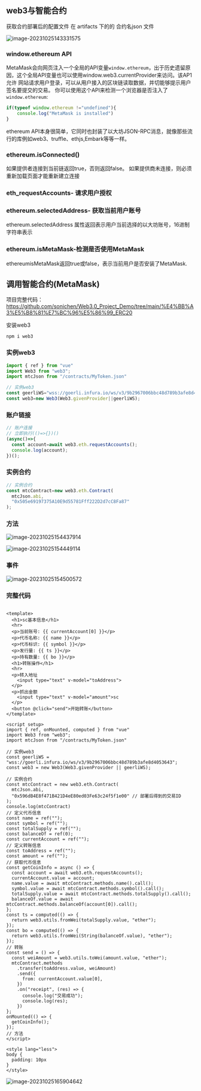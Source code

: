 ## web3与智能合约

获取合约部署后的配置文件 在 artifacts 下的的 合约名json 文件

![image-20231025143331575](assets\image-20231025143331575.png)

### window.ethereum API

MetaMask会向网页注入一个全局的API变量`window.ethereum`，出于历史遗留原因，这个全局API变量也可以使用window.web3.currentProvider来访问。该AP1允许 网站请求用户登录，可以从用户接入的区块链读取数据，并切能够提示用户签名要提交的交易。
你可以使用这个API来检测一个浏览器是否注入了`window.ethereum`:

```js
if(typeof window.ethereum !="undefined"){
    console.log("MetaMask is installed")
}
```

ethereum API本身很简单，它同时也封装了以大坊JSON-RPC消息，就像那些流行的库例如web3、truffle、ethjs,Embark等等一样。

### ethereum.isConnected()

如果提供者连接到当前链返回true，否则返回false。
如果提供商未连接，则必须重新加载页面才能重新建立连接

### eth_requestAccounts- 请求用户授权

### ethereum.selectedAddress- 获取当前用户账号

ethereum.selectedAddress 属性返回表示用户当前选择的以大坊账号，16进制字符串表示

### ethereum.isMetaMask-检测是否使用MetaMask

ethereumisMetaMask返回true或false，表示当前用户是否安装了MetaMask.

## 调用智能合约(MetaMask)

项目完整代码： https://github.com/sonichen/Web3.0_Project_Demo/tree/main/%E4%BB%A3%E5%B8%81%E7%BC%96%E5%86%99_ERC20

安装web3

```shell
npm i web3
```



### 实例web3

```js
import { ref } from "vue"
import Web3 from "web3";
import mtcJson from "/contracts/MyToken.json"

// 实例web3
const geerliWS="wss://goerli.infura.io/ws/v3/9b2967006bbc48d789b3afe8d4053643";
const web3=new Web3(Web3.givenProvider||geerliWS);
```



### 账户链接

```js
// 账户连接
// 立即执行(()=>{})()
(async()=>{
  const account=await web3.eth.requestAccounts();
  console.log(account);
})();
```



### 实例合约

```js
// 实例合约
const mtcContract=new web3.eth.Contract(
  mtcJson.abi,
  "0x505e69197375A10E9d55781Fff222D2d7cC8Fa87"
);
```



### 方法

![image-20231025154437914](assets\image-20231025154437914.png)

![image-20231025154449114](assets\image-20231025154449114.png)

### 事件

![image-20231025154500572](assets\image-20231025154500572.png)

### 完整代码

```solidity

<template>
  <h1>sc基本信息</h1>
  <hr>
  <p>当前账号: {{ currentAccount[0] }}</p>
  <p>代币名称: {{ name }}</p>
  <p>代币标识: {{ symbol }}</p>
  <p>发行量: {{ ts }}</p>
  <p>持有数量: {{ bo }}</p>
  <h1>转账操作</h1>
  <hr>
  <p>转入地址
    <input type="text" v-model="toAddress">
  </p>
  <p>抓出金额
    <input type="text" v-model="amount">sc
  </p>
  <button @click="send">开始转账</button>
</template>

<script setup>
import { ref, onMounted, computed } from "vue"
import Web3 from "web3";
import mtcJson from "/contracts/MyToken.json"

// 实例web3
const geerliWS = "wss://goerli.infura.io/ws/v3/9b2967006bbc48d789b3afe8d4053643";
const web3 = new Web3(Web3.givenProvider || geerliWS);

// 实例合约
const mtcContract = new web3.eth.Contract(
  mtcJson.abi,
  "0x596dB4E8f471B421D4eE80ed03Fe63c24f5f1e00" // 部署后得到的交易ID
);
console.log(mtcContract)
// 定义代币信息
const name = ref("");
const symbol = ref("");
const totalSupply = ref("");
const balanceOf = ref(0);
const currentAccount = ref("");
// 定义转账信息
const toAddress = ref("");
const amount = ref("");
// 获取代币信息
const getCoinInfo = async () => {
  const account = await web3.eth.requestAccounts();
  currentAccount.value = account;
  name.value = await mtcContract.methods.name().call();
  symbol.value = await mtcContract.methods.symbol().call();
  totalSupply.value = await mtcContract.methods.totalSupply().call();
  balanceOf.value = await mtcContract.methods.balanceOf(account[0]).call();
};
const ts = computed(() => {
  return web3.utils.fromWei(totalSupply.value, "ether");
});
const bo = computed(() => {
  return web3.utils.fromWei(String(balanceOf.value), "ether");
});
// 转账
const send = () => {
  const weiAmount = web3.utils.toWei(amount.value, "ether");
  mtcContract.methods
    .transfer(toAddress.value, weiAmount)
    .send({
      from: currentAccount.value[0],
    })
    .on("receipt", (res) => {
      console.log("交易成功");
      console.log(res);
    })
};
onMounted(() => {
  getCoinInfo();
});
// 方法
</script>

<style lang="less">
body {
  padding: 10px
}
</style>

```

![image-20231025165904642](assets\image-20231025165904642.png)